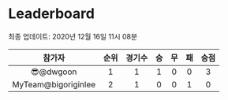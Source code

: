 # Leaderboard
최종 업데이트: 2020년 12월 16일 11시 08분




| 참가자 | 순위 | 경기수 | 승 | 무 | 패 | 승점 |
|:---:|:---:|:---:|:---:|:---:|:---:|:---:|
| 😎@dwgoon | 1 | 1 | 1 | 0 | 0 | 3 |
| MyTeam@bigoriginlee | 2 | 1 | 0 | 0 | 1 | 0 |